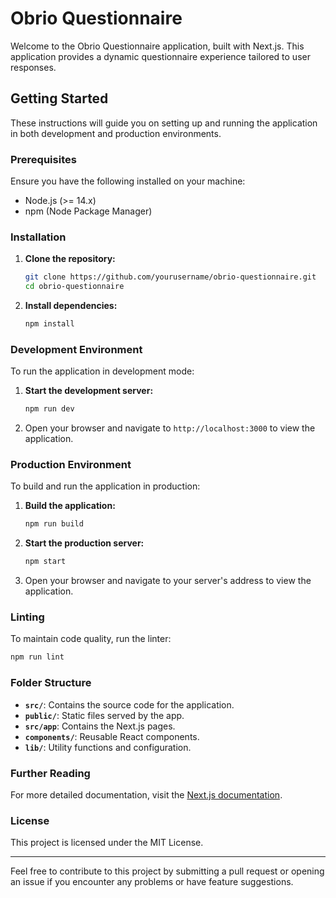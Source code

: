 # Obrio Questionnaire

Welcome to the Obrio Questionnaire application, built with Next.js. This application provides a dynamic questionnaire experience tailored to user responses.

## Getting Started

These instructions will guide you on setting up and running the application in both development and production environments.

### Prerequisites

Ensure you have the following installed on your machine:

- Node.js (>= 14.x)
- npm (Node Package Manager)

### Installation

1. **Clone the repository:**

   ```bash
   git clone https://github.com/yourusername/obrio-questionnaire.git
   cd obrio-questionnaire
   ```

2. **Install dependencies:**

   ```bash
   npm install
   ```

### Development Environment

To run the application in development mode:

1. **Start the development server:**

   ```bash
   npm run dev
   ```

2. Open your browser and navigate to `http://localhost:3000` to view the application.

### Production Environment

To build and run the application in production:

1. **Build the application:**

   ```bash
   npm run build
   ```

2. **Start the production server:**

   ```bash
   npm start
   ```

3. Open your browser and navigate to your server's address to view the application.

### Linting

To maintain code quality, run the linter:

```bash
npm run lint
```

### Folder Structure

- **`src/`**: Contains the source code for the application.
- **`public/`**: Static files served by the app.
- **`src/app`**: Contains the Next.js pages.
- **`components/`**: Reusable React components.
- **`lib/`**: Utility functions and configuration.

### Further Reading

For more detailed documentation, visit the [Next.js documentation](https://nextjs.org/docs).

### License

This project is licensed under the MIT License.

---

Feel free to contribute to this project by submitting a pull request or opening an issue if you encounter any problems or have feature suggestions.
